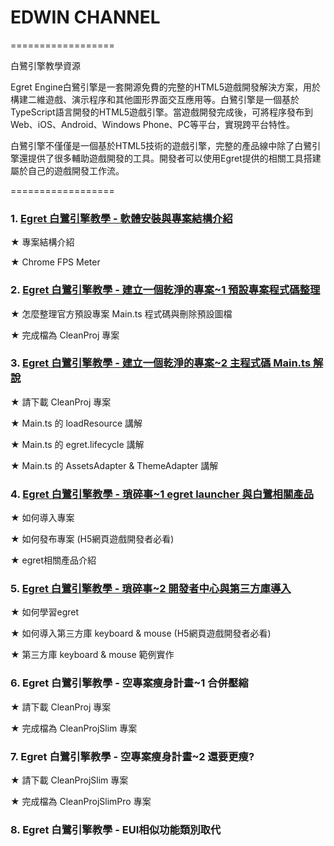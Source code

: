 # EDWIN CHANNEL
==================

白鷺引擎教學資源

Egret Engine白鷺引擎是一套開源免費的完整的HTML5遊戲開發解決方案，用於構建二維遊戲、演示程序和其他圖形界面交互應用等。白鷺引擎是一個基於TypeScript語言開發的HTML5遊戲引擎。當遊戲開發完成後，可將程序發布到Web、iOS、Android、Windows Phone、PC等平台，實現跨平台特性。

白鷺引擎不僅僅是一個基於HTML5技術的遊戲引擎，完整的產品線中除了白鷺引擎還提供了很多輔助遊戲開發的工具。開發者可以使用Egret提供的相關工具搭建屬於自己的遊戲開發工作流。

==================

### 1. [Egret 白鷺引擎教學 - 軟體安裝與專案結構介紹](https://www.youtube.com/watch?v=-SrDUz16YIs&list=PLblbeFJz5_8UOCQB8UV2OD9QcdYIKOKBg&index=1)

★ 專案結構介紹

★ Chrome FPS Meter

### 2. [Egret 白鷺引擎教學 - 建立一個乾淨的專案~1 預設專案程式碼整理](https://www.youtube.com/watch?v=-SrDUz16YIs&list=PLblbeFJz5_8UOCQB8UV2OD9QcdYIKOKBg&index=2)

★ 怎麼整理官方預設專案 Main.ts 程式碼與刪除預設圖檔

★ 完成檔為 CleanProj 專案

### 3. [Egret 白鷺引擎教學 - 建立一個乾淨的專案~2 主程式碼 Main.ts 解說](https://www.youtube.com/watch?v=-SrDUz16YIs&list=PLblbeFJz5_8UOCQB8UV2OD9QcdYIKOKBg&index=3)

★ 請下載 CleanProj 專案

★ Main.ts 的 loadResource 講解

★ Main.ts 的 egret.lifecycle 講解

★ Main.ts 的 AssetsAdapter & ThemeAdapter 講解

### 4. [Egret 白鷺引擎教學 - 瑣碎事~1 egret launcher 與白鷺相關產品](https://www.youtube.com/watch?v=-VHeJmgeokI&list=PLblbeFJz5_8UOCQB8UV2OD9QcdYIKOKBg&index=4)

★ 如何導入專案

★ 如何發布專案 (H5網頁遊戲開發者必看)

★ egret相關產品介紹

### 5. [Egret 白鷺引擎教學 - 瑣碎事~2 開發者中心與第三方庫導入](https://www.youtube.com/watch?v=-VHeJmgeokI&list=PLblbeFJz5_8UOCQB8UV2OD9QcdYIKOKBg&index=5)

★ 如何學習egret

★ 如何導入第三方庫 keyboard & mouse  (H5網頁遊戲開發者必看)

★ 第三方庫 keyboard & mouse 範例實作

### 6. Egret 白鷺引擎教學 - 空專案瘦身計畫~1 合併壓縮

★ 請下載 CleanProj 專案

★ 完成檔為 CleanProjSlim 專案

### 7. Egret 白鷺引擎教學 - 空專案瘦身計畫~2 還要更瘦?

★ 請下載 CleanProjSlim 專案

★ 完成檔為 CleanProjSlimPro 專案

### 8. Egret 白鷺引擎教學 - EUI相似功能類別取代